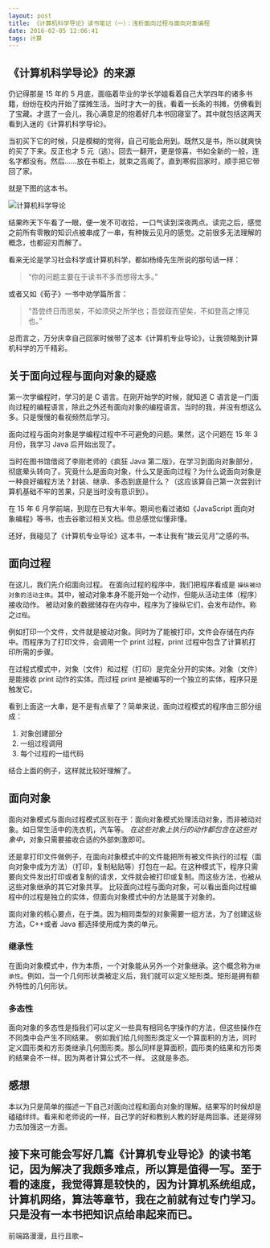 ```yaml
---
layout: post
title: 《计算机科学导论》读书笔记（一）：浅析面向过程与面向对象编程
date: 2016-02-05 12:06:41
tags: 计算
---
```


## 《计算机科学导论》的来源

仍记得那是 15 年的 5 月底，面临着毕业的学长学姐看着自己大学四年的诸多书籍，纷纷在校内开始了摆摊生活。当时才大一的我，看着一长条的书摊，仿佛看到了宝藏。才逛了一会儿，我心满意足的抱着好几本书回寝室了。其中就包括这两天看到入迷的《计算机科学导论》。

当初买下它的时候，只是模糊的觉得，自己可能会用到。既然又是书，所以就爽快的买了下来。反正也才 5 元（逃）。回去一翻开，更是惊喜，书如全新的一般，连名字都没有。然后……放在书柜上，就束之高阁了。直到寒假回家时，顺手把它带回了家。

就是下图的这本书。

![计算机科学导论](https://cdn.lxxyx.cn/2018-03-26-085720.png)

结果昨天下午看了一眼，便一发不可收拾，一口气读到深夜两点。读完之后，感觉之前所有零散的知识点被串成了一串，有种拨云见月的感觉。之前很多无法理解的概念，也都迎刃而解了。

看来无论是学习社会科学或计算机科学，都如杨绛先生所说的那句话一样：

> “你的问题主要在于读书不多而想得太多。”

或者又如《荀子》一书中劝学篇所言：

> “吾尝终日而思矣，不如须臾之所学也；吾尝跂而望矣，不如登高之博见也。”

总而言之，万分庆幸自己回家时候带了这本《计算机专业导论》，让我领略到计算机科学的万千精彩。

<!-- more -->

## 关于面向过程与面向对象的疑惑

第一次学编程时，学习的是 C 语言。在刚开始学的时候，就知道 C 语言是一门面向过程的编程语言，除此之外还有面向对象的编程语言。当时的我，并没有想这么多。只是慢慢的看视频然后学习。

面向过程与面向对象是学编程过程中不可避免的问题。果然，这个问题在 15 年 3 月份，我学习 Java 后开始出现了。

当时在图书馆借阅了李刚老师的《疯狂 Java 第二版》，在学习到面向对象部分，彻底晕头转向了。究竟什么是面向对象，什么又是面向过程？为什么说面向对象是一种良好编程方法？封装、继承、多态到底是什么？（这应该算自己第一次尝到计算机基础不牢的苦果，只是当时没有意识到）。

在 15 年 6 月学前端，到现在已有大半年。期间也看过诸如《JavaScript 面向对象编程》等书，也去谷歌过相关文档。但总感觉似懂非懂。

还好，我碰见了《计算机专业导论》这本书，一本让我有“拨云见月”之感的书。

## 面向过程

在这儿，我们先介绍面向过程。
在面向过程的程序中，我们把程序看成是 `操纵被动对象的活动主体`。其中，被动对象本身不能开始一个动作，但能从活动主体（程序）接收动作。
被动对象的数据储存在内存中，程序为了操纵它们，会发布动作。称之`过程`。

例如打印一个文件，文件就是被动对象。同时为了能被打印，文件会存储在内存中。而程序为了打印文件，会调用一个 print 过程，print 过程中包含了计算机打印所需的步骤。

在过程式模式中，对象（文件）和过程（打印）是完全分开的实体。对象（文件）是能接收 print 动作的实体。而过程 print 是被编写的一个独立的实体，程序只是触发它。

看到上面这一大串，是不是有点晕了？简单来说，面向过程模式的程序由三部分组成：

1. 对象创建部分
2. 一组过程调用
3. 每个过程的一组代码

结合上面的例子，这样就比较好理解了。

## 面向对象

面向对象模式与面向过程模式区别在于：面向对象模式处理活动对象，而非被动对象。如日常生活中的洗衣机，汽车等。 _在这些对象上执行的动作都包含在这些对象中_，对象只需要接收合适的外部刺激即可。

还是拿打印文件做例子，在面向对象模式中的文件能把所有被文件执行的过程（面向对象中成为方法）（打印，复制粘贴等）打包在一起。在这种模式下，程序只需要向文件发出打印或者复制的请求，文件就会被打印或复制。而这些方法，也被从这些对象继承的其它对象共享。
比较面向过程与面向对象，可以看出面向过程编程中的过程是独立的实体，但面向对象模式中的方法是属于对象的。

面向对象的核心要点，在于类。因为相同类型的对象需要一组方法，为了创建这些方法，C++或者 Java 都选择使用成为类的单元。

### 继承性

在面向对象模式中，作为本质，一个对象能从另外一个对象继承。这个概念称为`继承性`。例如，当一个几何形状类被定义后，我们就可以定义矩形类。矩形是拥有额外特性的几何形状。

### 多态性

面向对象的多态性是指我们可以定义一些具有相同名字操作的方法，但这些操作在不同类中会产生不同结果。
例如我们给几何图形类定义一个算面积的方法，同时定义圆形类和方形类继承几何图形类。那么同样是算面积，圆形类的结果和方形类的结果会不一样。因为两者计算公式不一样。
这就是多态。

## 感想

本以为只是简单的描述一下自己对面向过程和面向对象的理解。结果写的时候却是磕磕绊绊。看来和老师说的一样，自己学的好和教别人教的好是两回事。还是得努力去加强这一方面。

## 接下来可能会写好几篇《计算机专业导论》的读书笔记，因为解决了我颇多难点，所以算是值得一写。至于看的速度，我觉得算是较快的，因为计算机系统组成，计算机网络，算法等章节，我在之前就有过专门学习。只是没有一本书把知识点给串起来而已。

前端路漫漫，且行且歌~
